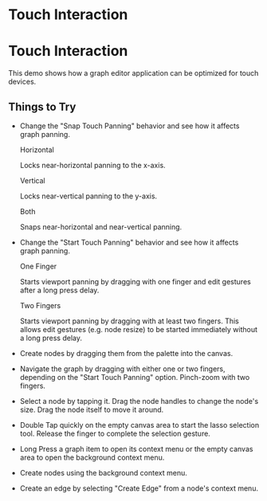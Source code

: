 <!--
 //////////////////////////////////////////////////////////////////////////////
 // @license
 // This file is part of yFiles for HTML 2.6.0.4.
 // Use is subject to license terms.
 //
 // Copyright (c) 2000-2024 by yWorks GmbH, Vor dem Kreuzberg 28,
 // 72070 Tuebingen, Germany. All rights reserved.
 //
 //////////////////////////////////////////////////////////////////////////////
-->
# Touch Interaction

# Touch Interaction

This demo shows how a graph editor application can be optimized for touch devices.

## Things to Try

- Change the "Snap Touch Panning" behavior and see how it affects graph panning.

  Horizontal

  Locks near-horizontal panning to the x-axis.

  Vertical

  Locks near-vertical panning to the y-axis.

  Both

  Snaps near-horizontal and near-vertical panning.

- Change the "Start Touch Panning" behavior and see how it affects graph panning.

  One Finger

  Starts viewport panning by dragging with one finger and edit gestures after a long press delay.

  Two Fingers

  Starts viewport panning by dragging with at least two fingers. This allows edit gestures (e.g. node resize) to be started immediately without a long press delay.

- Create nodes by dragging them from the palette into the canvas.
- Navigate the graph by dragging with either one or two fingers, depending on the "Start Touch Panning" option. Pinch-zoom with two fingers.
- Select a node by tapping it. Drag the node handles to change the node's size. Drag the node itself to move it around.
- Double Tap quickly on the empty canvas area to start the lasso selection tool. Release the finger to complete the selection gesture.
- Long Press a graph item to open its context menu or the empty canvas area to open the background context menu.
- Create nodes using the background context menu.
- Create an edge by selecting "Create Edge" from a node's context menu.
